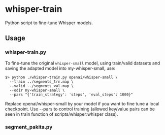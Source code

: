 # whisper-train
Python script to fine-tune Whisper models.

## Usage

### whisper-train.py

To fine-tune the original `whisper-small` model, using train/valid datasets and saving the adapted model into my-whisper-small, use:

```
$> python ./whisper-train.py openai/whisper-small \
  --train ../segments_trn.map \
  --valid ../segments_val.map \
  --odir my-whisper-small \
  --pars "{'train_strategy': 'steps', 'eval_steps': 1000}" 
```

Replace openai/whisper-small by your model if you want to fine tune a local checkpoint.
Use --pars to control training (allowed key/value pairs can be seen in train function of scripts/whisper:whisper class).

### segment_pakita.py
